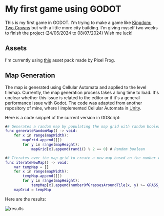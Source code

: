 # My first game using GODOT

This is my first game in GODOT. I'm trying to make a game like 
[Kingdom: Two Crowns](https://store.steampowered.com/app/701160/Kingdom_Two_Crowns/) but with a little more city building. I'm giving myself two weeks to finish the project (24/06/2024 to 08/07/2024)
Wish me luck!

## Assets
I'm currently using [this](https://pixelfrog-assets.itch.io/tiny-swords) asset pack made by Pixel Frog.

## Map Generation
The map is generated using Cellular Automata and applied to the level tilemap. 
Currently, the map generation process takes a long time to load. It's unclear whether this issue is related to the 
editor or if it's a general performance issue with Godot. The code was adapted from another repository of mine, 
where I implemented Cellular Automata in [Unity](https://github.com/lfeq/Artificial-Intelligence-2/blob/master/Ecosystem/Assets/Scripts/Terrain%20Generation/CellularAutomata2D.cs).

Here is a code snippet of the current version in GDScript:
```gd
## Generates a random map by populating the map grid with random boolean values.
func generateRandomMap() -> void:
	for x in range(mapWidth):
		mapGrid.append([])
		for y in range(mapHeight):
			mapGrid[x].append(randi() % 2 == 0) # Random boolean

## Iterates over the map grid to create a new map based on the number of grasses around each tile.
func iterateNewMap() -> void:
	var tempMap = []
	for x in range(mapWidth):
		tempMap.append([])
		for y in range(mapHeight):
			tempMap[x].append(numberOfGrassesAroundTile(x, y) >= GRASS_DENSITY_LIMIT)
	mapGrid = tempMap
```
Here are the results:

![results](MapDemo.gif)